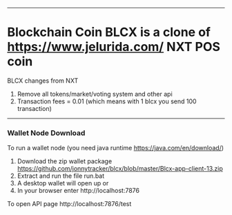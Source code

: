 ----
# Blockchain Coin BLCX is a clone of https://www.jelurida.com/ NXT POS coin  #

BLCX changes from NXT 
1. Remove all tokens/market/voting system and other api
2. Transaction fees = 0.01 (which means with 1 blcx you send 100 transaction)


----
### Wallet Node Download ###

To run a wallet node (you need java runtime https://java.com/en/download/)

1. Download the zip wallet package https://github.com/jonnytracker/blcx/blob/master/Blcx-app-client-13.zip
2. Extract and run the file run.bat
3. A desktop wallet will open up or
4. In your browser enter http://localhost:7876


To open API page 
http://localhost:7876/test




